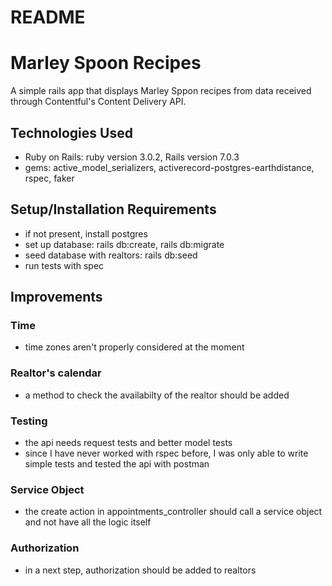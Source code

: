 # README

# Marley Spoon Recipes

A simple rails app that displays Marley Sppon recipes from data received through Contentful's Content Delivery API.

## Technologies Used

* Ruby on Rails: ruby version 3.0.2, Rails version 7.0.3
* gems: active_model_serializers, activerecord-postgres-earthdistance, rspec, faker

## Setup/Installation Requirements

* if not present, install postgres
* set up database: rails db:create, rails db:migrate
* seed database with realtors: rails db:seed
* run tests with spec

## Improvements

### Time
* time zones aren't properly considered at the moment

### Realtor's calendar
* a method to check the availabilty of the realtor should be added

### Testing
* the api needs request tests and better model tests
* since I have never worked with rspec before, I was only able to write simple tests and tested the api with postman

### Service Object
* the create action in appointments_controller should call a service object and not have all the logic itself

### Authorization
* in a next step, authorization should be added to realtors
